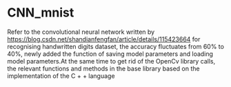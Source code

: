 # CNN_mnist
Refer to the convolutional neural network written by https://blog.csdn.net/shandianfengfan/article/details/115423664 for recognising handwritten digits dataset, the accuracy fluctuates from 60% to 40%, newly added the function of saving model parameters and loading model parameters.At the same time to get rid of the OpenCv library calls, the relevant functions and methods in the base library based on the implementation of the C + + language
